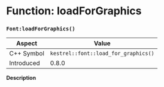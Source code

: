 
# Function: loadForGraphics
### `Font:loadForGraphics()`

| Aspect | Value |
| --- | --- |
| C++ Symbol | `kestrel::font::load_for_graphics()` |
| Introduced | 0.8.0 |

**Description**


